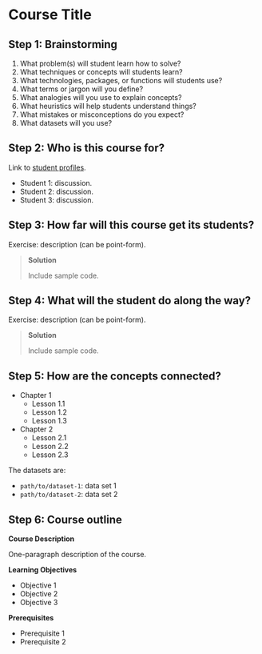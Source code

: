 # Course Title

## Step 1: Brainstorming

1. What problem(s) will student learn how to solve?
2. What techniques or concepts will students learn?
3. What technologies, packages, or functions will students use?
4. What terms or jargon will you define?
5. What analogies will you use to explain concepts?
6. What heuristics will help students understand things?
7. What mistakes or misconceptions do you expect?
8. What datasets will you use?

## Step 2: Who is this course for?

Link to [student profiles](https://github.com/datacamp/learner-profiles).

* Student 1: discussion.
* Student 2: discussion.
* Student 3: discussion.

## Step 3: How far will this course get its students?

Exercise: description (can be point-form).

> **Solution**
>
> Include sample code.

## Step 4: What will the student do along the way?

Exercise: description (can be point-form).

> **Solution**
>
> Include sample code.

## Step 5: How are the concepts connected?

- Chapter 1
  - Lesson 1.1
  - Lesson 1.2
  - Lesson 1.3
- Chapter 2
  - Lesson 2.1
  - Lesson 2.2
  - Lesson 2.3

The datasets are:

- `path/to/dataset-1`: data set 1
- `path/to/dataset-2`: data set 2

## Step 6: Course outline

**Course Description**

One-paragraph description of the course.

**Learning Objectives**

- Objective 1
- Objective 2
- Objective 3

**Prerequisites**

- Prerequisite 1
- Prerequisite 2

[profile-site]: https://github.com/datacamp/learner-profiles
